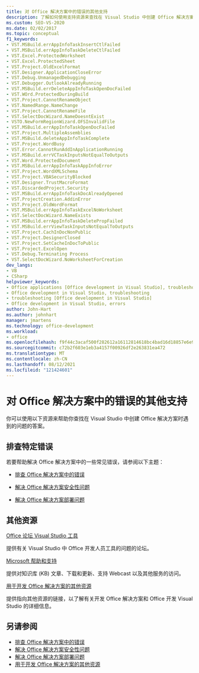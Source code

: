 ```yaml
---
title: 对 Office 解决方案中的错误的其他支持
description: 了解如何使用支持资源来查找在 Visual Studio 中创建 Office 解决方案时遇到的问题的答案。
ms.custom: SEO-VS-2020
ms.date: 02/02/2017
ms.topic: conceptual
f1_keywords:
- VST.MSBuild.errAppInfoTaskInsertCtlFailed
- VST.MSBuild.errAppInfoTaskDeleteCtlFailed
- VST.Excel.ProtectedWorksheet
- VST.Excel.ProtectedSheet
- VST.Project.OldExcelFormat
- VST.Designer.ApplicationCloseError
- VST.Debug.UnmanagedDebugging
- VST.Debugger.OutlookAlreadyRunning
- VST.MSBuild.errDeleteAppInfoTaskOpenDocFailed
- VST.WOrd.ProtectedDuringBuild
- VST.Project.CannotRenameObject
- VST.NamedRange.NameChange
- VST.Project.CannotRenameFile
- VST.SelectDocWizard.NameDoesntExist
- VSTO.NewFormRegionWizard.OFSInvalidFile
- VST.MSBuild.errAppInfoTaskOpenDocFailed
- VST.Project.MultipleAssemblies
- VST.MSBuild.deleteAppInfoTaskComplete
- VST.Project.WordBusy
- VST.Error.CannotRunAddInApplicationRunning
- VST.MSBuild.errVCTaskInputsNotEqualToOutputs
- VST.Word.ProtectedDocument
- VST.MSBuild.errAppInfoTaskAppInfoError
- VST.Project.WordXMLSchema
- VST.Project.VBASecurityBlocked
- VST.Designer.TrustMacroFormat
- VST.DiscardedProject.Security
- VST.MSBuild.errAppInfoTaskDocAlreadyOpened
- VST.ProjectCreation.AddinError
- VST.Project.OldWordFormat
- VST.MSBuild.errAppInfoTaskExcelNoWorksheet
- VST.SelectDocWizard.NameExists
- VST.MSBuild.errAppInfoTaskDeletePropFailed
- VST.MSBuild.errViewTaskInputsNotEqualToOutputs
- VST.Project.CachInDocNonPublic
- VST.Project.DesignerClosed
- VST.Project.SetCacheInDocToPublic
- VST.Project.ExcelOpen
- VST.Debug.Terminating Process
- VST.SelectDocWizard.NoWorksheetForCreation
dev_langs:
- VB
- CSharp
helpviewer_keywords:
- Office applications [Office development in Visual Studio], troubleshooting
- Office development in Visual Studio, troubleshooting
- troubleshooting [Office development in Visual Studio]
- Office development in Visual Studio, errors
author: John-Hart
ms.author: johnhart
manager: jmartens
ms.technology: office-development
ms.workload:
- office
ms.openlocfilehash: f9f44c3acaf500f282612a16112814618bc4bad16d18857e6e929dbe165e0470
ms.sourcegitcommit: c72b2f603e1eb3a4157f00926df2e263831ea472
ms.translationtype: MT
ms.contentlocale: zh-CN
ms.lasthandoff: 08/12/2021
ms.locfileid: "121424601"
---
```

# <a name="additional-support-for-errors-in-office-solutions"></a>对 Office 解决方案中的错误的其他支持

你可以使用以下资源来帮助你查找在 Visual Studio 中创建 Office 解决方案时遇到的问题的答案。

## <a name="troubleshoot-specific-errors"></a>排查特定错误

若要帮助解决 Office 解决方案中的一些常见错误，请参阅以下主题：

- [排查 Office 解决方案中的错误](../vsto/troubleshooting-errors-in-office-solutions.md)

- [解决 Office 解决方案安全性问题](../vsto/troubleshooting-office-solution-security.md)

- [解决 Office 解决方案部署问题](../vsto/troubleshooting-office-solution-deployment.md)

## <a name="other-resources"></a>其他资源

[Office 论坛 Visual Studio 工具](https://social.msdn.microsoft.com/Forums/vstudio/en-US/home?forum=vsto)

提供有关 Visual Studio 中 Office 开发人员工具的问题的论坛。

[Microsoft 帮助和支持](https://support.microsoft.com)

提供对知识库 (KB) 文章、下载和更新、支持 Webcast 以及其他服务的访问。

[用于开发 Office 解决方案的其他资源](../vsto/additional-resources-for-developing-office-solutions.md)

提供指向其他资源的链接，以了解有关开发 Office 解决方案和 Office 开发 Visual Studio 的详细信息。

## <a name="see-also"></a>另请参阅

- [排查 Office 解决方案中的错误](../vsto/troubleshooting-errors-in-office-solutions.md)
- [解决 Office 解决方案安全性问题](../vsto/troubleshooting-office-solution-security.md)
- [解决 Office 解决方案部署问题](../vsto/troubleshooting-office-solution-deployment.md)
- [用于开发 Office 解决方案的其他资源](../vsto/additional-resources-for-developing-office-solutions.md)
